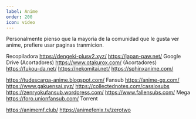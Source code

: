 ```yaml
---
label: Anime
order: 200
icon: video
---
```


Personalmente pienso que la mayoria de la comunidad que le gusta ver anime, prefiere usar paginas tranmicion.
















Recopiladora
https://dengeki-plusv2.xyz/
https://japan-paw.net/ Google Drive (Acortadores)
https://www.otakurox.com/ (Acortadores)
https://fukou-da.net/
https://nekomitai.net/
https://sphinxanime.com/

https://tudescarga-anime.blogspot.com/
Fansub
https://anime-gx.com/
https://www.gakuensai.xyz/
https://collectednotes.com/cassiosubs
https://zenryokufansub.wordpress.com/
https://www.fallensubs.com/ Mega
https://foro.unionfansub.com/ Torrent

https://animemf.club/
https://animefenix.tv/zerotwo